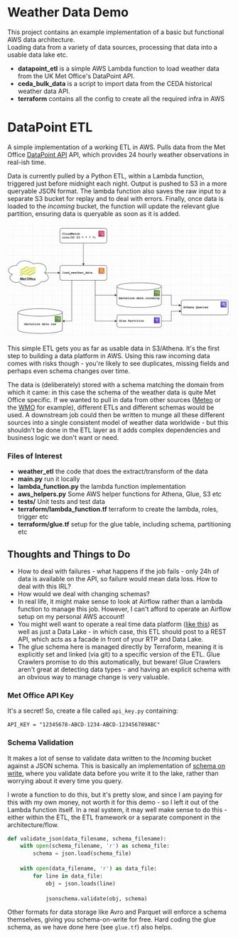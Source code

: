 # Weather Data Demo

This project contains an example implementation of a basic but functional AWS data architecture.  
Loading data from a variety of data sources, processing that data into a usable data lake etc.

* **datapoint_etl** is a simple AWS Lambda function to load weather data from the UK Met Office's DataPoint API.
* **ceda_bulk_data** is a script to import data from the CEDA historical weather data API.
* **terraform** contains all the config to create all the required infra in AWS

# DataPoint ETL

A simple implementation of a working ETL in AWS.  Pulls data from the Met Office
[DataPoint API](https://www.metoffice.gov.uk/services/data/datapoint) API, 
which provides 24 hourly weather observations in real-ish time.

Data is currently pulled by a Python ETL, within a Lambda function, triggered just 
before midnight each night.  Output is pushed to S3 in a more queryable JSON format.
The lambda function also saves the raw input to a separate S3 bucket for replay and to deal with errors.
Finally, once data is loaded to the _incoming_ bucket, the function will update the relevant glue partition, 
ensuring data is queryable as soon as it is added.

![Architecture Diagram](docs/datapoint_etl_architecture.png)

This simple ETL gets you as far as usable data in S3/Athena. It's the first step to building a data platform in AWS.
Using this raw incoming data comes with risks though - you're likely to see duplicates, missing fields and perhaps even 
schema changes over time.

The data is (deliberately) stored with a schema matching the domain from which it came: in this case the schema of the 
weather data is quite Met Office specific. If we wanted to pull in data from other sources 
([Meteo](https://meteofrance.com/) or the [WMO](https://public.wmo.int/en) for example), different ETLs and different 
schemas would be used. A downstream job could then be written to munge all these different sources into a single 
consistent model of weather data worldwide - but this shouldn't be done in the ETL layer as it adds complex dependencies 
and business logic we don't want or need.

### Files of Interest
* **weather_etl** the code that does the extract/transform of the data
* **main.py** run it locally
* **lambda_function.py** the lambda function implementation 
* **aws_helpers.py** Some AWS helper functions for Athena, Glue, S3 etc
* **tests/** Unit tests and test data
* **terraform/lambda_function.tf** terraform to create the lambda, roles, trigger etc
* **terraform/glue.tf** setup for the glue table, including schema, partitioning etc


## Thoughts and Things to Do

* How to deal with failures - what happens if the job fails - only 24h of data is available on the API, so failure would mean data loss.  How to deal with this IRL?
* How would we deal with changing schemas?
* In real life, it might make sense to look at Airflow rather than a lambda function to manage this job.  However, I can't afford to operate an Airflow setup on my personal AWS account!
* You might well want to operate a real time data platform ([like this](https://dantelore.com/posts/kafkas-beer-festival/)) as well as just a Data Lake - in which case, this ETL should post to a REST API, which acts as a facade in front of your RTP and Data Lake.
* The glue schema here is managed directly by Terraform, meaning it is explicitly set and linked (via git) to a specific version of the ETL. Glue Crawlers promise to do this automatically, but beware! Glue Crawlers aren't great at detecting data types - and having an explicit schema with an obvious way to manage change is very valuable.

### Met Office API Key

It's a secret!  So, create a file called `api_key.py` containing:
```
API_KEY = "12345678-ABCD-1234-ABCD-123456789ABC"
```

### Schema Validation

It makes a lot of sense to validate data written to the _Incoming_ bucket against a JSON schema.  This
is basically an implementation of [schema on write](https://luminousmen.com/post/schema-on-read-vs-schema-on-write), 
where you validate data before you write it to the lake, rather than worrying about it every time you query.

I wrote a function to do this, but it's pretty slow, and since I am paying for this with my own money, not 
worth it for this demo - so I left it out of the Lambda function itself.  In a real system, it may well make sense
to do this - either within the ETL, the ETL framework or a separate component in the architecture/flow.

```python
def validate_json(data_filename, schema_filename):
    with open(schema_filename, 'r') as schema_file:
        schema = json.load(schema_file)

    with open(data_filename, 'r') as data_file:
        for line in data_file:
            obj = json.loads(line)

            jsonschema.validate(obj, schema)
```

Other formats for data storage like Avro and Parquet will enforce a schema themselves, giving you schema-on-write for free.
Hard coding the glue schema, as we have done here (see `glue.tf`) also helps.
